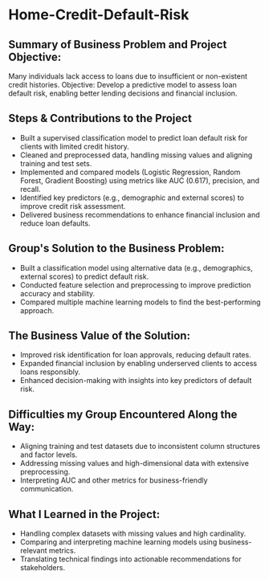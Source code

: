 # Home-Credit-Default-Risk

## Summary of Business Problem and Project Objective:
Many individuals lack access to loans due to insufficient or non-existent credit histories.
Objective: Develop a predictive model to assess loan default risk, enabling better lending decisions and financial inclusion.

## Steps & Contributions to the Project
- Built a supervised classification model to predict loan default risk for clients with limited credit history.
- Cleaned and preprocessed data, handling missing values and aligning training and test sets.
- Implemented and compared models (Logistic Regression, Random Forest, Gradient Boosting) using metrics like AUC (0.617), precision, and recall.
- Identified key predictors (e.g., demographic and external scores) to improve credit risk assessment.
- Delivered business recommendations to enhance financial inclusion and reduce loan defaults.

## Group's Solution to the Business Problem:
- Built a classification model using alternative data (e.g., demographics, external scores) to predict default risk.
- Conducted feature selection and preprocessing to improve prediction accuracy and stability.
- Compared multiple machine learning models to find the best-performing approach.

## The Business Value of the Solution:
- Improved risk identification for loan approvals, reducing default rates.
- Expanded financial inclusion by enabling underserved clients to access loans responsibly.
- Enhanced decision-making with insights into key predictors of default risk.

## Difficulties my Group Encountered Along the Way:
- Aligning training and test datasets due to inconsistent column structures and factor levels.
- Addressing missing values and high-dimensional data with extensive preprocessing.
- Interpreting AUC and other metrics for business-friendly communication.

## What I Learned in the Project:
- Handling complex datasets with missing values and high cardinality.
- Comparing and interpreting machine learning models using business-relevant metrics.
- Translating technical findings into actionable recommendations for stakeholders.
